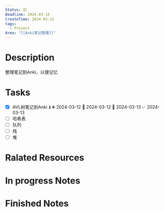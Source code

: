 ```yaml
---
Status: 🟨
Deadline: 2024-03-15
CreateTime: 2024-03-12
tags:
  - Project
Area: "[[Anki笔记整理]]"
---
```


# Description
整理笔记到Anki，以便记忆
# Tasks
- [x] AVL树笔记到Anki ⏫ ➕ 2024-03-12 🛫 2024-03-12 📅 2024-03-13 ✅ 2024-03-13
- [ ] 哈希表
- [ ] 队列
- [ ] 栈
- [ ] 堆

# Ralated Resources

# In progress Notes

# Finished Notes

